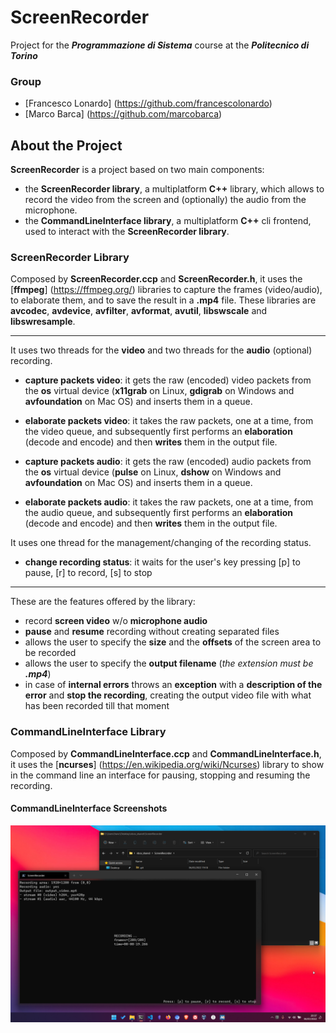 # ScreenRecorder

Project for the ***Programmazione di Sistema*** course at the ***Politecnico di Torino***

### Group

- [Francesco Lonardo] (https://github.com/francescolonardo)
- [Marco Barca] (https://github.com/marcobarca)

## About the Project

**ScreenRecorder** is a project based on two main components:

- the **ScreenRecorder library**, a multiplatform **C++** library, which allows to record the video from the screen and (optionally) the audio from the microphone.
- the **CommandLineInterface library**, a multiplatform **C++** cli frontend, used to interact with the **ScreenRecorder library**.

### ScreenRecorder Library

Composed by **ScreenRecorder.ccp** and **ScreenRecorder.h**, it uses the [**ffmpeg**] (https://ffmpeg.org/) libraries to capture the frames (video/audio), to elaborate them, and to save the result in a **.mp4** file.
These libraries are **avcodec**, **avdevice**, **avfilter**, **avformat**, **avutil**, **libswscale** and **libswresample**.

---

It uses two threads for the **video** and two threads for the **audio** (optional) recording.

- **capture packets video**: it gets the raw (encoded) video packets from the **os** virtual device (**x11grab** on Linux, **gdigrab** on Windows and **avfoundation** on Mac OS) and inserts them in a queue.
- **elaborate packets video**: it takes the raw packets, one at a time, from the video queue, and subsequently first performs an **elaboration** (decode and encode) and then **writes** them in the output file.

- **capture packets audio**: it gets the raw (encoded) audio packets from the **os** virtual device (**pulse** on Linux, **dshow** on Windows and **avfoundation** on Mac OS) and inserts them in a queue.
- **elaborate packets audio**: it takes the raw packets, one at a time, from the audio queue, and subsequently first performs an **elaboration** (decode and encode) and then **writes** them in the output file.

It uses one thread for the management/changing of the recording status.

- **change recording status**: it waits for the user's key pressing
  [p] to pause, [r] to record, [s] to stop

---

These are the features offered by the library:

- record **screen video** w/o **microphone audio**
- **pause** and **resume** recording without creating separated files
- allows the user to specify the **size** and the **offsets** of the screen area to be recorded
- allows the user to specify the **output filename** (*the extension must be **.mp4***)
- in case of **internal errors** throws an **exception** with a **description of the error** and **stop the recording**, creating the output video file with what has been recorded till that moment

### CommandLineInterface Library

Composed by **CommandLineInterface.ccp** and **CommandLineInterface.h**, it uses the [**ncurses**] (https://en.wikipedia.org/wiki/Ncurses) library to show in the command line an interface for pausing, stopping and resuming the recording.


#### CommandLineInterface Screenshots

![Main window](./screenshots/screenshot.png)
